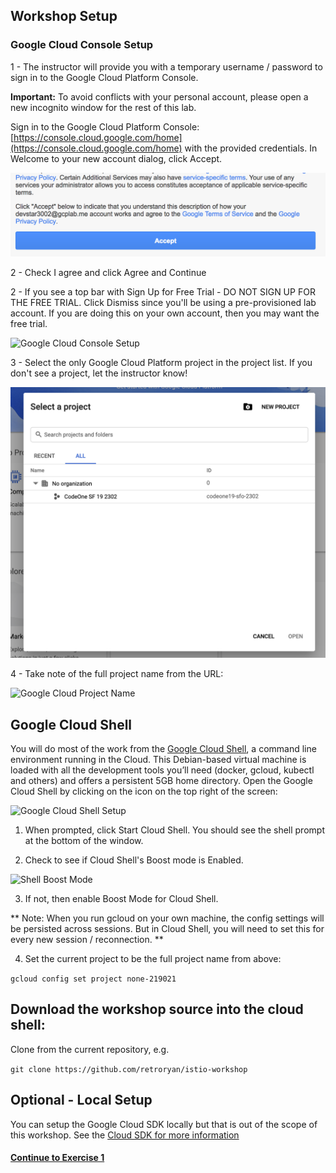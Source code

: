 ## Workshop Setup

###  Google Cloud Console Setup

1 - The instructor will provide you with a temporary username / password to sign in to the Google Cloud Platform Console.

**Important:** To avoid conflicts with your personal account, please open a new incognito window for the rest of this lab.

Sign in to the Google Cloud Platform Console: [https://console.cloud.google.com/home](https://console.cloud.google.com/home) with the provided credentials. In Welcome to your new account dialog, click Accept.

![Welcome to your new account](../images/welcomeaccount.png)

2 - Check I agree and click Agree and Continue

2 - If you see a top bar with Sign Up for Free Trial - DO NOT SIGN UP FOR THE FREE TRIAL. Click Dismiss since you'll be using a pre-provisioned lab account. If you are doing this on your own account, then you may want the free trial.

![Google Cloud Console Setup](../images/homescreen.png)

3 - Select the only Google Cloud Platform project in the project list. If you don't see a project, let the instructor know!

![Google Cloud Console Setup 2](../images/homescreen2.png)

4 - Take note of the full project name from the URL:

![Google Cloud Project Name](../images/cloud_project_name.png)

##  Google Cloud Shell

You will do most of the work from the [Google Cloud Shell](https://cloud.google.com/developer-shell/#how_do_i_get_started), a command line environment running in the Cloud. This Debian-based virtual machine is loaded with all the development tools you’ll need (docker, gcloud, kubectl and others) and offers a persistent 5GB home directory. Open the Google Cloud Shell by clicking on the icon on the top right of the screen:

![Google Cloud Shell Setup](../images/cloud_shell.png)

1. When prompted, click Start Cloud Shell. You should see the shell prompt at the bottom of the window.

2. Check to see if Cloud Shell's Boost mode is Enabled.

![Shell Boost Mode](../images/boost_mode.png)

3. If not, then enable Boost Mode for Cloud Shell.

** Note: When you run gcloud on your own machine, the config settings will be persisted across sessions.  But in Cloud Shell, you will need to set this for every new session / reconnection. **

4. Set the current project to be the full project name from above:

`gcloud config set project none-219021`

## Download the workshop source into the cloud shell:

Clone from the current repository, e.g.

  `git clone https://github.com/retroryan/istio-workshop`

## Optional - Local Setup

You can setup the Google Cloud SDK locally but that is out of the scope of this workshop.  See the [Cloud SDK for more information](https://cloud.google.com/sdk/)

#### [Continue to Exercise 1](../exercise-1/README.md)
